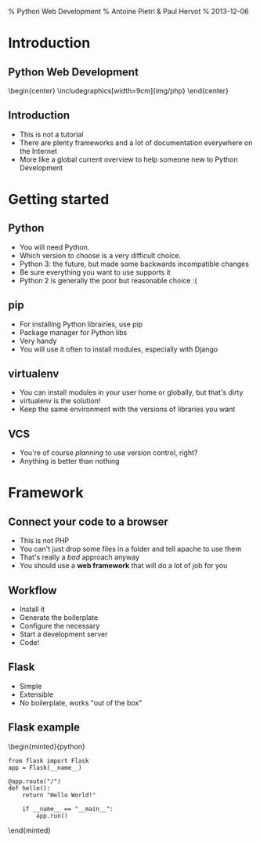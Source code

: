 % Python Web Development
% Antoine Pietri & Paul Hervot
% 2013-12-06

# Introduction

## Python Web Development

\begin{center}
\includegraphics[width=9cm]{img/php}
\end{center}

## Introduction

* This is not a tutorial
* There are plenty frameworks and a lot of documentation everywhere on the
  Internet
* More like a global current overview to help someone new to Python Development

# Getting started

## Python

* You will need Python.
* Which version to choose is a very difficult choice.
* Python 3: the future, but made some backwards incompatible changes
* Be sure everything you want to use supports it
* Python 2 is generally the poor but reasonable choice :(

## pip

* For installing Python librairies, use pip
* Package manager for Python libs
* Very handy
* You will use it often to install modules, especially with Django

## virtualenv

* You can install modules in your user home or globally, but that's dirty
* virtualenv is the solution!
* Keep the same environment with the versions of libraries you want

## VCS

* You're of course *planning* to use version control, right?
* Anything is better than nothing

# Framework

## Connect your code to a browser

* This is not PHP
* You can't just drop some files in a folder and tell apache to use them
* That's really a *bad* approach anyway
* You should use a **web framework** that will do a lot of job for you

## Workflow

* Install it
* Generate the boilerplate
* Configure the necessary
* Start a development server
* Code!

## Flask

* Simple
* Extensible
* No boilerplate, works "out of the box"

## Flask example

\begin{minted}{python}

    from flask import Flask
    app = Flask(__name__)

    @app.route("/")
    def hello():
        return "Hello World!"

        if __name__ == "__main__":
            app.run()

\end{minted}
